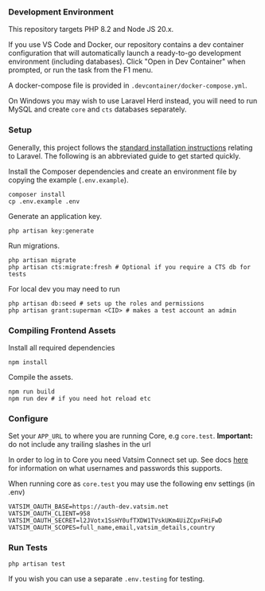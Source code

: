 ### Development Environment
This repository targets PHP 8.2 and Node JS 20.x.

If you use VS Code and Docker, our repository contains a dev container configuration that will 
automatically launch a ready-to-go development environment (including databases).
Click "Open in Dev Container" when prompted, or run the task from the F1 menu.

A docker-compose file is provided in `.devcontainer/docker-compose.yml`.

On Windows you may wish to use Laravel Herd instead, 
you will need to run MySQL and create `core` and `cts` databases separately.

### Setup
Generally, this project follows the [standard installation instructions](https://laravel.com/docs/installation)
relating to Laravel.
The following is an abbreviated guide to get started quickly.

Install the Composer dependencies and create an environment file by copying the example (`.env.example`).
```shell
composer install
cp .env.example .env
```

Generate an application key.
```shell
php artisan key:generate
```

Run migrations.

```shell
php artisan migrate
php artisan cts:migrate:fresh # Optional if you require a CTS db for tests
```

For local dev you may need to run
```shell
php artisan db:seed # sets up the roles and permissions
php artisan grant:superman <CID> # makes a test account an admin
```

### Compiling Frontend Assets
Install all required dependencies
```shell
npm install
```

Compile the assets.
```shell
npm run build
npm run dev # if you need hot reload etc
```

### Configure

Set your `APP_URL` to where you are running Core, e.g `core.test`. 
**Important:** do not include any trailing slashes in the url

In order to log in to Core you need Vatsim Connect set up. See docs [here](https://vatsim.dev/services/connect/sandbox)
for information on what usernames and passwords this supports.

When running core as `core.test` you may use the following env settings (in .env)

```
VATSIM_OAUTH_BASE=https://auth-dev.vatsim.net
VATSIM_OAUTH_CLIENT=958
VATSIM_OAUTH_SECRET=l2JVotx1SsHY0ufTXDW1TVskUKm4UiZCpxFHiFwD
VATSIM_OAUTH_SCOPES=full_name,email,vatsim_details,country
```


### Run Tests

```shell
php artisan test
```

If you wish you can use a separate `.env.testing` for testing.